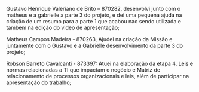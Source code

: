 Gustavo Henrique Valeriano de Brito – 870282, desenvolvi junto com o matheus e a gabrielle a parte 3 do projeto, e dei uma pequena ajuda na criação de um resumo para a parte 1 que acabou nao sendo utilizada e tambem na edição do video de apresentação;

Matheus Campos Madeira - 870263, Ajudei na criação da Missão e juntamente com o Gustavo e a Gabrielle desenvolvimento da parte 3 do projeto;

Robson Barreto Cavalcanti - 873397: Atuei na elaboração da etapa 4, Leis e normas relacionadas a TI que impactam o negócio e Matriz de relacionamento de processos organizacionais e leis, além de participar na apresentação do trabalho;
